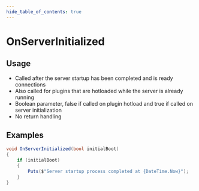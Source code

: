 ```yaml
---
hide_table_of_contents: true
---
```


# OnServerInitialized

## Usage

* Called after the server startup has been completed and is ready connections
* Also called for plugins that are hotloaded while the server is already running
* Boolean parameter, false if called on plugin hotload and true if called on server initialization
* No return handling

## Examples

```csharp
void OnServerInitialized(bool initialBoot)
{
    if (initialBoot)
    {
        Puts($"Server startup process completed at {DateTime.Now}");
    }
}
```
